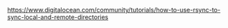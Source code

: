 https://www.digitalocean.com/community/tutorials/how-to-use-rsync-to-sync-local-and-remote-directories
